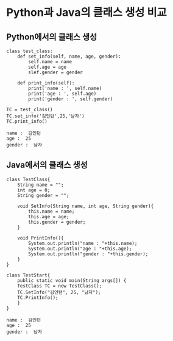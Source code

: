 #  Python과 Java의 클래스 생성 비교
## Python에서의 클래스 생성
<pre><code>class test_class:
    def set_info(self, name, age, gender):
        self.name = name
        self.age = age
        slef.gender = gender
    
    def print_info(self):
        print('name : ', self.name)
        print('age : ', self.age)
        print('gender : ', self.gender)
</code></pre>

<pre><code>TC = test_class()
TC.set_info('김인턴',25,'남자')
TC.print_info()
</code></pre>

<pre><code>name :  김인턴
age :  25
gender :  남자
</code></pre>

## Java에서의 클래스 생성

<pre><code>class TestClass{
    String name = "";
    int age = 0;
    String gender = "";
    
    void SetInfo(String name, int age, String gender){
        this.name = name;
        this.age = age;
        this.gender = gender;
    }
    
    void PrintInfo(){
        System.out.println("name : "+this.name);
        System.out.println("age : "+this.age);
        System.out.println("gender : "+this.gender);
    }
}
</code></pre>
<pre><code>class TestStart{
    public static void main(String args[]) {
	TestClass TC = new TestClass();
	TC.SetInfo("김인턴", 25, "남자");
	TC.PrintInfo();
	}
}
</code></pre>

<pre><code>name :  김인턴
age :  25
gender :  남자
</code></pre>
